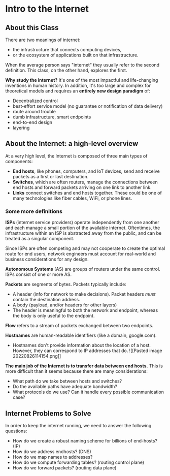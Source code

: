 # Intro to the Internet

## About this Class

There are two meanings of internet:
 - the infrastructure that connects computing devices,
 - or the ecosystem of applications built on that infrastructure.

When the average person says "internet" they usually refer to the second definition. This class, on the other hand, explores the first.

**Why study the internet?** It's one of the most impactful and life-changing inventions in human history. In addition, it's too large and complex for theoretical models and requires an **entirely new design paradigm** of:
 - Decentralized control
 - best-effort service model (no guarantee or notification of data delivery)
 - route around trouble
 - dumb infrastructure, smart endpoints
 - end-to-end design
 - layering


## About the Internet: a high-level overview
At a very high level, the Internet is composed of three main types of components:
 - **End hosts**, like phones, computers, and IoT devices, send and receive packets as a first or last destination.
 - **Switches**, which are often routers, manage the connections between end hosts and forward packets arriving on one link to another link.
 - **Links** connect switches and end hosts together. These could be one of many technologies like fiber cables, WiFi, or phone lines.


### Some more definitions
**ISPs** (internet service providers) operate independently from one another and each manage a small portion of the available internet. Oftentimes, the infrastructure within an ISP is abstracted away from the public, and can be treated as a singular component.

Since ISPs are often competing and may not cooperate to create the optimal route for end users, network engineers must account for real-world and business considerations for any design.

**Autonomous Systems** (AS) are groups of routers under the same control. ISPs consist of one or more AS.

**Packets** are segments of bytes. Packets typically include:
 - A header (info for network to make decisions). Packet headers *must* contain the destination address.
 - A body (payload, and/or headers for other layers)
 - The header is meaningful to both the network and endpoint, whereas the body is only useful to the endpoint.

**Flow** refers to a stream of packets exchanged between two endpoints.

**Hostnames** are human-readable identifiers (like a domain, google.com).
 - Hostnames don't provide information about the location of a host. However, they can correspond to IP addresses that do.
![[Pasted image 20220826114154.png]]


**The main job of the Internet is to transfer data between end hosts.** This is more difficult than it seems because there are many considerations:
 - What path do we take between hosts and switches?
 - Do the available paths have adequate bandwidth?
 - What protocols do we use? Can it handle every possible communication case?


## Internet Problems to Solve
In order to keep the internet running, we need to answer the following questions:
 - How do we create a robust naming scheme for billions of end-hosts? (IP)
 - How do we address endhosts? (DNS)
 - How do we map names to addresses?
 - How do we compute forwarding tables? (routing control plane)
 - How do we forward packets? (routing data plane)

